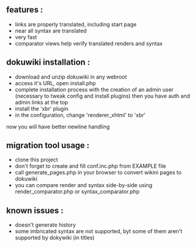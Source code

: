 ## features :

- links are properly translated, including start page
- near all syntax are translated
- very fast
- comparator views help verify translated renders and syntax


## dokuwiki installation :

- download and unzip dokuwiki in any webroot
- access it's URL, open install.php
- complete installation process with the creation of an admin user (necessary to tweak config and install plugins)
then you have auth and admin links at the top
- install the 'xbr' plugin
- in the configuration, change 'renderer_xhtml' to 'xbr'

now you will have better newline handling


## migration tool usage :

- clone this project
- don't forget to create and fill conf.inc.php from EXAMPLE file
- call generate_pages.php in your browser to convert wikini pages to dokuwiki
- you can compare render and syntax side-by-side using render_comparator.php or syntax_comparator.php


## known issues :

- doesn't generate history
- some imbricated syntax are not supported, byt some of them aren't supported by dokywiki (in titles)

